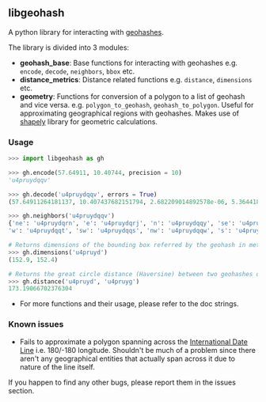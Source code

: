 ## libgeohash

A python library for interacting with [geohashes](https://en.wikipedia.org/wiki/Geohash).  

The library is divided into 3 modules:
- **geohash_base**: Base functions for interacting with geohashes e.g. `encode`, `decode`, `neighbors`, `bbox` etc. 
- **distance_metrics**: Distance related functions e.g. `distance`, `dimensions` etc. 
- **geometry**: Functions for conversion of a polygon to a list of geohash and vice versa. e.g. `polygon_to_geohash`, `geohash_to_polygon`. Useful for approximating geographical regions with geohashes. Makes use of [shapely](https://pypi.org/project/Shapely/) library for geometric calculations.

### Usage

```python
>>> import libgeohash as gh

>>> gh.encode(57.64911, 10.40744, precision = 10)
'u4pruydqqv'

>>> gh.decode('u4pruydqqv', errors = True)
(57.64911264181137, 10.407437682151794, 2.682209014892578e-06, 5.364418029785156e-06)

>>> gh.neighbors('u4pruydqqv')
{'ne': 'u4pruydqrn', 'e': 'u4pruydqrj', 'n': 'u4pruydqqy', 'se': 'u4pruydqrh', 
'w': 'u4pruydqqt', 'sw': 'u4pruydqqs', 'nw': 'u4pruydqqw', 's': 'u4pruydqqu'}

# Returns dimensions of the bounding box referred by the geohash in meters. (width, height)
>>> gh.dimensions('u4pruyd')
(152.9, 152.4)

# Returns the great circle distance (Haversine) between two geohashes or coordinates. 
>>> gh.distance('u4pruyd', 'u4pruyg')
173.19066702376304

```

- For more functions and their usage, please refer to the doc strings. 

### Known issues
- Fails to approximate a polygon spanning across the [International Date Line](https://en.wikipedia.org/wiki/International_Date_Line) i.e. 180/-180 longitude. Shouldn't be much of a problem since there aren't any geographical entities that actually span across it due to nature of the line itself.  

If you happen to find any other bugs, please report them in the issues section. 